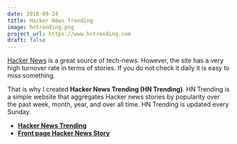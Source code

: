 ```yaml
---
date: 2018-09-24
title: Hacker News Trending
image: hntrending.png
project_url: https://www.hntrending.com
draft: false
---
```


[Hacker News](https://news.ycombinator.com) is a great source of tech-news. However, the site has a very high turnover rate in terms of stories. If you do not check it daily it is easy to miss something.

That is why I created __Hacker News Trending (HN Trending)__. HN Trending is a simple website that aggregates Hacker news stories by popularity over the past week, month, year, and over all time. HN Trending is updated every Sunday.

* __[Hacker News Trending](https://www.hntrending.com)__
* __[Front page Hacker News Story](https://news.ycombinator.com/item?id=18632719)__
